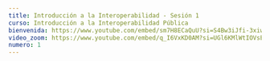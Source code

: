 ```yaml
---
title: Introducción a la Interoperabilidad - Sesión 1
curso: Introducción a la Interoperabilidad Pública
bienvenida: https://www.youtube.com/embed/sm7H8ECaQuU?si=S4Bw3iJfi-3xiweB
video_zoom: https://www.youtube.com/embed/q_I6VxKD0AM?si=UGl6KMlWtIOVsE1n
numero: 1
---
```

